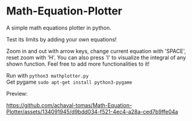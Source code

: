 # Math-Equation-Plotter
A simple math equations plotter in python.

Test its limits by adding your own equations!

Zoom in and out with arrow keys, change current equation with 'SPACE', reset zoom with 'H'. You can also press 'I' to visualize the integral of any shown function. Feel free to add more functionalities to it!

Run with ```` python3 mathplotter.py ```` <br />
Get pygame ```` sudo apt-get install python3-pygame ````

Preview:


https://github.com/achaval-tomas/Math-Equation-Plotter/assets/134091945/d9bdd034-f521-4ec4-a28a-ced7b9ffe04a



